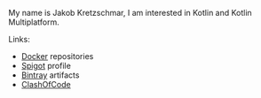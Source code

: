 My name is Jakob Kretzschmar, I am interested in Kotlin and Kotlin Multiplatform.

Links:
- [Docker](https://hub.docker.com/u/bluefireoly) repositories
- [Spigot](https://www.spigotmc.org/members/bluefireoly.198068/) profile
- [Bintray](https://bintray.com/bluefireoly) artifacts
- [ClashOfCode](https://www.codingame.com/profile/3c1b96d29d92dfe21ce12973551d7a288612614)
